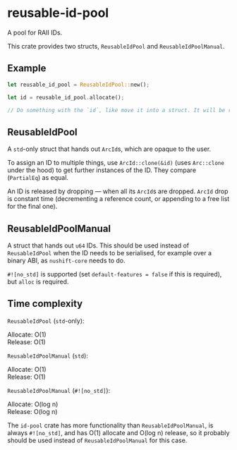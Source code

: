 # reusable-id-pool

A pool for RAII IDs.

This crate provides two structs, `ReusableIdPool` and `ReusableIdPoolManual`.

## Example

```rust
let reusable_id_pool = ReusableIdPool::new();

let id = reusable_id_pool.allocate();

// Do something with the `id`, like move it into a struct. It will be returned to the pool when it is dropped.
```

## ReusableIdPool

A `std`-only struct that hands out `ArcId`s, which are opaque to the user.

To assign an ID to multiple things, use `ArcId::clone(&id)` (uses `Arc::clone` under the hood) to get further instances of the ID. They compare (`PartialEq`) as equal.

An ID is released by dropping — when all its `ArcId`s are dropped. `ArcId` drop is constant time (decrementing a reference count, or appending to a free list for the final one).

## ReusableIdPoolManual

A struct that hands out `u64` IDs. This should be used instead of `ReusableIdPool` when the ID needs to be serialised, for example over a binary ABI, as `nushift-core` needs to do.

`#![no_std]` is supported (set `default-features = false` if this is required), but `alloc` is required.

## Time complexity

`ReusableIdPool` (`std`-only):

Allocate: O(1)\
Release: O(1)

`ReusableIdPoolManual` (`std`):

Allocate: O(1)\
Release: O(1)

`ReusableIdPoolManual` (`#![no_std]`):

Allocate: O(log n)\
Release: O(log n)

The `id-pool` crate has more functionality than `ReusableIdPoolManual`, is always `#![no_std]`, and has O(1) allocate and O(log n) release, so it probably should be used instead of `ReusableIdPoolManual` for this case.
